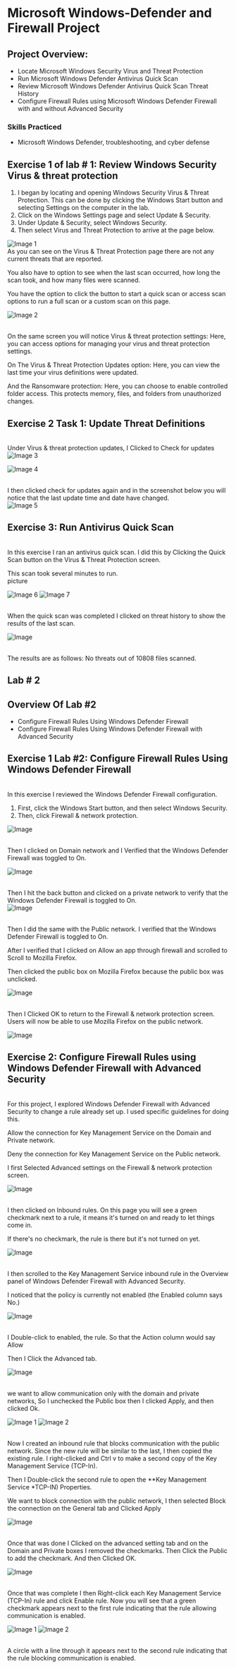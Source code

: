 <h1>Microsoft Windows-Defender and Firewall Project </h1>
<h2>  Project Overview:</h2>
<ul>
  <li>Locate Microsoft Windows Security Virus and Threat Protection</li>
  <li>Run Microsoft Windows Defender Antivirus Quick Scan</li>
  <li>Review Microsoft Windows Defender Antivirus Quick Scan Threat History</li>
  <li>Configure Firewall Rules using Microsoft Windows Defender Firewall with and without Advanced Security</li>
</ul>

<h3>Skills Practiced</h3>

<ul> 
  <li>Microsoft Windows Defender, troubleshooting, and cyber defense</li> </ul>

  <h2>Exercise 1 of lab # 1: Review Windows Security Virus & threat protection</h2>

<ol>
  <li> I began by locating and opening Windows Security Virus & Threat Protection. This can be done by clicking the Windows Start button and selecting Settings on the computer in the lab.</li>
  <li>Click on the Windows Settings page and select Update & Security.</li>
  <li>Under Update & Security, select Windows Security.</li>
  <li>Then select Virus and Threat Protection to arrive at the page below.</li>
</ol>

<img src="https://github.com/JustinMills2024/Shields-Up-Cybersecurity-Job-Simulation/assets/159082478/219d2c50-fe7c-4bd2-adbe-e8bebbce4151" alt="Image 1">
<img 


<br> As you can see on the Virus & Threat Protection  page there are not any current threats that are reported.

You also have to option to see when the last scan occurred, how long the scan took, and how many files were scanned. 

You have the option to click the button to start a quick scan or access scan options to run a full scan or a custom scan on this page. </br>

<img src="https://github.com/JustinMills2024/Shields-Up-Cybersecurity-Job-Simulation/assets/159082478/55e6b045-e018-429b-931f-1a76e0392be5" alt="Image 2">


<br> On the same screen you will notice Virus & threat protection settings: Here, you can access options for managing your virus and threat protection settings. 

On The Virus & Threat Protection Updates option: Here, you can view the last time your virus definitions were updated. 

And the Ransomware protection: Here, you can choose to enable controlled folder access. This protects memory, files, and folders from unauthorized changes.</br>

<h2>Exercise 2 Task 1: Update Threat Definitions </h2>

<br>Under Virus & threat protection updates, I Clicked to Check for updates </br>
<img src="https://github.com/JustinMills2024/Shields-Up-Cybersecurity-Job-Simulation/assets/159082478/c4d1e0d8-76f1-471c-9390-d49c7c3cbf6c" alt="Image 3">

<img src="https://github.com/JustinMills2024/Shields-Up-Cybersecurity-Job-Simulation/assets/159082478/bb10dd3a-532f-4aae-8df4-a6305464e0a6" alt="Image 4">


<br> I then clicked check for updates again and in the screenshot below you will notice that the last update time and date have changed.</br>
<img src="https://github.com/JustinMills2024/Shields-Up-Cybersecurity-Job-Simulation/assets/159082478/2e22d1b0-7f89-47d4-b036-efc3c1afbca0" alt="Image 5">


<h2>Exercise 3: Run Antivirus Quick Scan</h2>
<br> In this exercise I ran an antivirus quick scan. I did this by Clicking the Quick Scan button on the Virus & Threat Protection screen. 

This scan took several minutes to run.</br> 
picture

<img src="https://github.com/JustinMills2024/Shields-Up-Cybersecurity-Job-Simulation/assets/159082478/6dfb5245-3a79-4f63-ab02-a2440020f030" alt="Image 6">


<img src="https://github.com/JustinMills2024/Shields-Up-Cybersecurity-Job-Simulation/assets/159082478/aa3d78e2-d7dd-4eb6-a53e-e7784446a634" alt="Image 7">


<br> When the quick scan was completed I clicked on threat history to show the results of the last scan. </br>

<img src="https://github.com/JustinMills2024/Microsoft-Windows-Defender-and-Firewall-Project/assets/159082478/b3de4ed4-8cbc-4d7b-831c-6b91ae5c8fc5" alt="Image">







<br>The results are as follows: No threats out of 10808 files scanned. </br>

<h2>Lab # 2 
</h2>
<h2> Overview Of Lab #2 </h2>
<ul>
  <li>Configure Firewall Rules Using Windows Defender Firewall</li>
  <li>Configure Firewall Rules Using Windows Defender Firewall with Advanced Security</li>
</ul>

<h2>Exercise 1 Lab #2: Configure Firewall Rules Using Windows Defender Firewall</h2>
<br> In this exercise I reviewed the Windows Defender Firewall configuration.</br>
<ol>
  <li>First, click the Windows Start button, and then select Windows Security.</li>
  <li>Then, click Firewall & network protection.</li>
</ol>

<img src="https://github.com/JustinMills2024/JustinMills2024/assets/159082478/72a239b2-bd47-458e-8cb2-c29f2d492b72" alt="Image">


<br> Then I clicked on Domain network and I Verified that the Windows Defender Firewall was toggled to On.</br>

<img src="https://github.com/JustinMills2024/JustinMills2024/assets/159082478/de64fa20-c721-4ccb-ac45-13a09906d058" alt="Image">


<br> Then I hit the back button and clicked on a private network to verify that the  Windows Defender Firewall is toggled to On.</br>
<img src="https://github.com/JustinMills2024/JustinMills2024/assets/159082478/d51a7ea5-90e2-43ae-9fd2-42c97a864fad" alt="Image">


<br> Then I did the same with the Public network. I verified that the Windows Defender Firewall is toggled to On. 

After I verified that I clicked on Allow an app through firewall and scrolled to Scroll to Mozilla Firefox. 

Then clicked the public box on Mozilla Firefox because the public box was unclicked. <br>

<img src="https://github.com/JustinMills2024/JustinMills2024/assets/159082478/0a013593-4025-4507-8c33-d7c185eea6ae" alt="Image">


<br> Then I Clicked OK to return to the Firewall & network protection screen. Users will now be able to use Mozilla Firefox on the public network.</br>

<img src="https://github.com/JustinMills2024/JustinMills2024/assets/159082478/a6dccd5b-7054-46bf-a279-cbd604a2854b" alt="Image">



<h2>Exercise 2: Configure Firewall Rules using Windows Defender Firewall with Advanced Security
</h2>

<br> For this project, I explored Windows Defender Firewall with Advanced Security to change a rule already set up. I used specific guidelines for doing this.

Allow the connection for Key Management Service on the Domain and Private network.

Deny the connection for Key Management Service on the Public network.

I first Selected Advanced settings on the Firewall & network protection screen.</br>

<img src="https://github.com/JustinMills2024/JustinMills2024/assets/159082478/db929f04-78eb-4062-b45a-451e0ed55fb2" alt="Image">


<br> I then clicked on Inbound rules. On this page you will see a green checkmark next to a rule, it means it's turned on and ready to let things come in. 

If there's no checkmark, the rule is there but it's not turned on yet.</br>


<img src="https://github.com/JustinMills2024/JustinMills2024/assets/159082478/e2d8e183-f159-462d-ab00-c23accedfaf5" alt="Image">

<br> I then scrolled to the Key Management Service inbound rule in the Overview panel of Windows Defender Firewall with Advanced Security. 

I noticed that the policy is currently not enabled (the Enabled column says No.) <br> 

<img src="https://github.com/JustinMills2024/JustinMills2024/assets/159082478/e2d8e183-f159-462d-ab00-c23accedfaf5" alt="Image">



<br>I Double-click to enabled, the rule. So that the Action column would say Allow

Then I Click the Advanced tab.</br>

<img src="https://github.com/JustinMills2024/JustinMills2024/assets/159082478/32da8138-022d-4b01-8741-ee6658dbeee1" alt="Image">


<br> we want to allow communication only with the domain and private networks, So I unchecked the Public box  then I clicked Apply, and then clicked Ok.</br>

<img src="https://github.com/JustinMills2024/JustinMills2024/assets/159082478/30bc828e-4479-4af1-95e8-f10bf5d62b51" alt="Image 1">

<img src="https://github.com/JustinMills2024/JustinMills2024/assets/159082478/7d8f7eb4-9330-41f9-8272-e243eac6c3bd" alt="Image 2">

<br>Now I created an inbound rule that blocks communication with the public network. Since the new rule will be similar to the last, I  then copied  the existing rule. 
I right-clicked and Ctrl v to make a second copy of the Key Management Service (TCP-In).

Then I Double-click the second rule to open the **Key Management Service *TCP-IN) Properties. 

We want to block connection with the public network,  I then selected Block the connection on the General tab and Clicked Apply</br>

<img src="https://github.com/JustinMills2024/JustinMills2024/assets/159082478/59968f14-ed17-4be6-b7a2-8f7a616961f3" alt="Image">


<br> Once that was done I Clicked on the advanced setting tab and on the Domain and Private boxes I removed the checkmarks. 
Then Click the Public to add the checkmark. And then Clicked OK.</br>

<img src="https://github.com/JustinMills2024/JustinMills2024/assets/159082478/bd747321-7d88-42bf-8fbb-f4af19183b9b" alt="Image">


<br> Once that was complete I then Right-click each Key Management Service (TCP-In) rule and click Enable rule.
Now you will see that a green checkmark appears next to the first rule indicating that the rule allowing communication is enabled. </br>

<img src="https://github.com/JustinMills2024/JustinMills2024/assets/159082478/a53a716e-08a0-4f47-a54c-f0795adca44d" alt="Image 1">
<img src="https://github.com/JustinMills2024/JustinMills2024/assets/159082478/48feb940-b707-493b-bc11-74773e38a7aa" alt="Image 2">


<br> A circle with a line through it appears next to the second rule indicating that the rule blocking communication is enabled.<br>


























